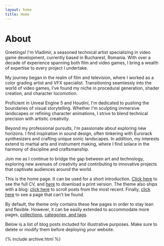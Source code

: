 ```yaml
---
layout: home
title: Home
---
```


# About

Greetings! I'm Vladimir, a seasoned technical artist specializing in video game development, currently based in Bucharest, Romania. With over a decade of experience spanning both film and video games, I bring a wealth of expertise to every project I undertake.

My journey began in the realm of film and television, where I worked as a color grading artist and VFX specialist. Transitioning seamlessly into the world of video games, I've found my niche in procedural generation, shader creation, and character locomotion.

Proficient in Unreal Engine 5 and Houdini, I'm dedicated to pushing the boundaries of visual storytelling. Whether I'm sculpting immersive landscapes or refining character animations, I strive to blend technical precision with artistic creativity.

Beyond my professional pursuits, I'm passionate about exploring new horizons. I find inspiration in sound design, often tinkering with Eurorack synthesizers and crafting unique sonic landscapes. In addition, my interests extend to martial arts and instrument making, where I find solace in the harmony of discipline and craftsmanship.

Join me as I continue to bridge the gap between art and technology, exploring new avenues of creativity and contributing to innovative projects that captivate audiences around the world.

This is the home page. It can be used for a short introduction. [Click here](cv) to see the full CV, and [here](assets/files/cv.pdf) to download a print version. The theme also ships with a blog: [click here](posts) to scroll posts from the most recent. Finally, [click here](404) to see a page that can't be found.

By default, the theme only contains these few pages in order to stay lean and flexible. However, it can be easily extended to accommodate more pages, [collections](https://jekyllrb.com/docs/collections/), [categories, and tags](https://jekyllrb.com/docs/posts/#tags-and-categories).

Below is a list of blog posts included for illustrative purposes. Make sure to delete or modify them before deploying your website.

{% include archive.html %}
